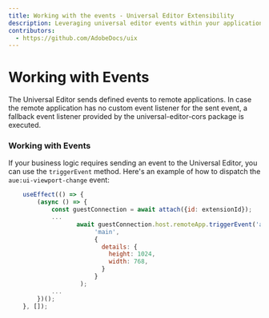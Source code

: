 ```yaml
---
title: Working with the events - Universal Editor Extensibility
description: Leveraging universal editor events within your application
contributors:
  - https://github.com/AdobeDocs/uix
---
```


# Working with Events

The Universal Editor sends defined events to remote applications. In case the remote application has no custom event listener for the sent event, a fallback event listener provided by the universal-editor-cors package is executed.

### Working with Events

If your business logic requires sending an event to the Universal Editor, you can use the `triggerEvent` method.
Here's an example of how to dispatch the `aue:ui-viewport-change` event:

```js
    useEffect(() => {
        (async () => {
            const guestConnection = await attach({id: extensionId});
            ...
                   await guestConnection.host.remoteApp.triggerEvent('aue:ui-viewport-change',
                        'main',
                        {
                          details: {
                            height: 1024,
                            width: 768,
                          }
                        }
                    );
            ...
        })();
    }, []);
```